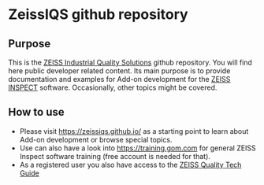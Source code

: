 # ZeissIQS github repository

## Purpose

This is the [ZEISS Industrial Quality Solutions](https://www.zeiss.com/metrology/home.html) github repository. You will find here public developer related content. Its main purpose is to 
provide documentation and examples for Add-on development for the [ZEISS INSPECT](https://www.zeiss.com/metrology/products/software.html#inspectionsolutions) software. Occasionally, other topics might be covered.

## How to use

* Please visit https://zeissiqs.github.io/ as a starting point to learn about Add-on development or browse special topics.
* Use can also have a look into https://training.gom.com for general ZEISS Inspect software training (free account is needed for that).
* As a registered user you also have access to the [ZEISS Quality Tech Guide](https://techguide.zeiss.com/)
